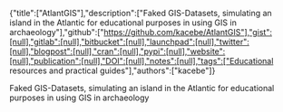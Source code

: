 {"title":["AtlantGIS"],"description":["Faked GIS-Datasets, simulating an island in the Atlantic for educational purposes in using GIS in archaeology"],"github":["https://github.com/kacebe/AtlantGIS"],"gist":[null],"gitlab":[null],"bitbucket":[null],"launchpad":[null],"twitter":[null],"blogpost":[null],"cran":[null],"pypi":[null],"website":[null],"publication":[null],"DOI":[null],"notes":[null],"tags":["Educational resources and practical guides"],"authors":["kacebe"]}

Faked GIS-Datasets, simulating an island in the Atlantic for educational purposes in using GIS in archaeology